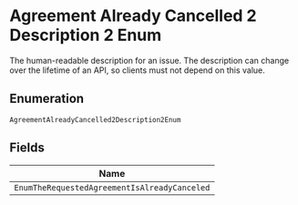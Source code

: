 
# Agreement Already Cancelled 2 Description 2 Enum

The human-readable description for an issue. The description can change over the lifetime of an API, so clients must not depend on this value.

## Enumeration

`AgreementAlreadyCancelled2Description2Enum`

## Fields

| Name |
|  --- |
| `EnumTheRequestedAgreementIsAlreadyCanceled` |

